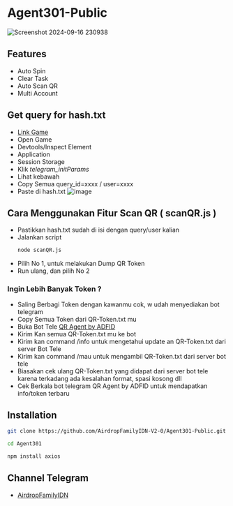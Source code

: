 # Agent301-Public
![Screenshot 2024-09-16 230938](https://github.com/user-attachments/assets/30db1a7e-9d90-4a2d-bf52-862adab70758)

## Features
- Auto Spin
- Clear Task
- Auto Scan QR
- Multi Account

## Get query for hash.txt
- [Link Game](https://t.me/Agent301Bot/app?startapp=onetime6204082135)
- Open Game
- Devtools/Inspect Element
- Application
- Session Storage
- Klik _telegram_initParams_
- Lihat kebawah
- Copy Semua query_id=xxxx / user=xxxx
- Paste di hash.txt
![image](https://github.com/user-attachments/assets/24996757-0e12-4a75-b716-ce6abd2f36a5)

## Cara Menggunakan Fitur Scan QR ( scanQR.js )
- Pastikkan hash.txt sudah di isi dengan query/user kalian
- Jalankan script
  ```sh
  node scanQR.js
  ```
- Pilih No 1, untuk melakukan Dump QR Token
- Run ulang, dan pilih No 2

### Ingin Lebih Banyak Token ?
- Saling Berbagi Token dengan kawanmu cok, w udah menyediakan bot telegram
- Copy Semua Token dari QR-Token.txt mu
- Buka Bot Tele [QR Agent by ADFID](https://t.me/QR_Agent_bot)
- Kirim Kan semua QR-Token.txt mu ke bot
- Kirim kan command /info untuk mengetahui update an QR-Token.txt dari server Bot Tele
- Kirim kan command /mau untuk mengambil QR-Token.txt dari server bot tele
- Biasakan cek ulang QR-Token.txt yang didapat dari server bot tele karena terkadang ada kesalahan format, spasi kosong dll
- Cek Berkala bot telegram QR Agent by ADFID untuk mendapatkan info/token terbaru

## Installation
```sh
git clone https://github.com/AirdropFamilyIDN-V2-0/Agent301-Public.git
```
```sh
cd Agent301
```
```sh
npm install axios
```

## Channel Telegram
- [AirdropFamilyIDN](https://t.me/AirdropFamilyIDN)
